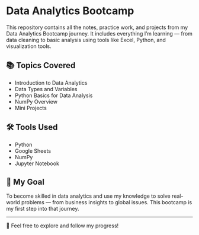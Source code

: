 # Data Analytics Bootcamp

This repository contains all the notes, practice work, and projects from my Data Analytics Bootcamp journey. It includes everything I’m learning — from data cleaning to basic analysis using tools like Excel, Python, and visualization tools.

## 📚 Topics Covered

- Introduction to Data Analytics
- Data Types and Variables
- Python Basics for Data Analysis
- NumPy Overview
- Mini Projects

## 🛠️ Tools Used

- Python
- Google Sheets
- NumPy
- Jupyter Notebook

## 🚀 My Goal

To become skilled in data analytics and use my knowledge to solve real-world problems — from business insights to global issues. This bootcamp is my first step into that journey.

---

📌 Feel free to explore and follow my progress!
